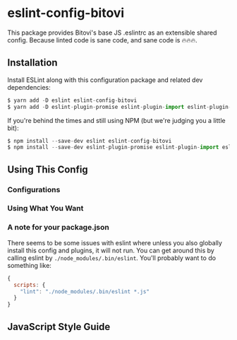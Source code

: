 # eslint-config-bitovi
This package provides Bitovi's base JS .eslintrc as an extensible shared config. Because linted code is sane code, and sane code is 🔥🔥🔥.

## Installation

Install ESLint along with this configuration package and related dev dependencies:

```javascript
$ yarn add -D eslint eslint-config-bitovi
$ yarn add -D eslint-plugin-promise eslint-plugin-import eslint-plugin-filenames
```

If you're behind the times and still using NPM (but we're judging you a little bit):

```javascript
$ npm install --save-dev eslint eslint-config-bitovi
$ npm install --save-dev eslint-plugin-promise eslint-plugin-import eslint-plugin-filenames
```

## Using This Config

### Configurations

### Using What You Want

### A note for your package.json

There seems to be some issues with eslint where unless you also globally install this config and plugins, it will not run. You can get around this by calling eslint by `./node_modules/.bin/eslint`. You'll probably want to do something like:

```javascript
{
  scripts: {
    "lint": "./node_modules/.bin/eslint *.js"
  }
}
```

## JavaScript Style Guide

